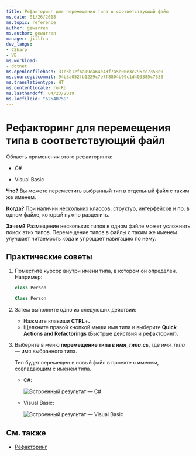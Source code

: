 ```yaml
---
title: Рефакторинг для перемещения типа в соответствующий файл
ms.date: 01/26/2018
ms.topic: reference
author: gewarren
ms.author: gewarren
manager: jillfra
dev_langs:
- CSharp
- VB
ms.workload:
- dotnet
ms.openlocfilehash: 31e3b12f6a19ea64e43f7a5e00e3c795cc7358e0
ms.sourcegitcommit: 94b3a052fb1229c7e7f8804b09c1d403385c7630
ms.translationtype: HT
ms.contentlocale: ru-RU
ms.lasthandoff: 04/23/2019
ms.locfileid: "62540759"
---
```

# <a name="move-a-type-to-a-matching-file-refactoring"></a>Рефакторинг для перемещения типа в соответствующий файл

Область применения этого рефакторинга:

- C#

- Visual Basic

**Что?** Вы можете переместить выбранный тип в отдельный файл с таким же именем.

**Когда?** При наличии нескольких классов, структур, интерфейсов и пр. в одном файле, который нужно разделить.

**Зачем?** Размещение нескольких типов в одном файле может усложнить поиск этих типов. Перемещение типов в файлы с таким же именем улучшает читаемость кода и упрощает навигацию по нему.

## <a name="how-to"></a>Практические советы

1. Поместите курсор внутри имени типа, в котором он определен. Например:

   ```csharp
   class Person
   ```

   ```vb
   Class Person
   ```

2. Затем выполните одно из следующих действий:

   - Нажмите клавиши **CTRL**+**.**
   - Щелкните правой кнопкой мыши имя типа и выберите **Quick Actions and Refactorings** (Быстрые действия и рефакторинг).

1. Выберите в меню **перемещение типа в *имя_типа*.cs**, где *имя_типа* — имя выбранного типа.

   Тип будет перемещен в новый файл в проекте с именем, совпадающим с именем типа.

   - C#:

      ![Встроенный результат — C#](media/movetype-result-cs.png)

   - Visual Basic:

      ![Встроенный результат — Visual Basic](media/movetype-result-vb.png)

## <a name="see-also"></a>См. также

- [Рефакторинг](../refactoring-in-visual-studio.md)

